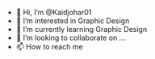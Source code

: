 - 👋 Hi, I’m @Kaidjohar01
- 👀 I’m interested in Graphic Design 
- 🌱 I’m currently learning Graphic Design 
- 💞️ I’m looking to collaborate on ...
- 📫 How to reach me 

<!---
Kaidjohar01/Kaidjohar01 is a ✨ special ✨ repository because its `README.md` (this file) appears on your GitHub profile.
You can click the Preview link to take a look at your changes.
--->
